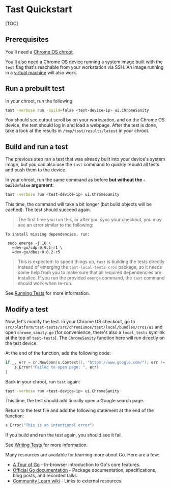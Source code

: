 # Tast Quickstart

[TOC]

## Prerequisites

You'll need a [Chrome OS chroot].

You'll also need a Chrome OS device running a system image built with the `test`
flag that's reachable from your workstation via SSH. An image running in a
[virtual machine] will also work.

## Run a prebuilt test

In your chroot, run the following:

```sh
tast -verbose run -build=false <test-device-ip> ui.ChromeSanity
```

You should see output scroll by on your workstation, and on the Chrome OS
device, the test should log in and load a webpage. After the test is done, take
a look at the results in `/tmp/tast/results/latest` in your chroot.

## Build and run a test

The previous step ran a test that was already built into your device's system
image, but you can also use the `tast` command to quickly rebuild all tests and
push them to the device.

In your chroot, run the same command as before **but without the `-build=false`
argument**:

```sh
tast -verbose run <test-device-ip> ui.ChromeSanity
```

This time, the command will take a bit longer (but build objects will be
cached). The test should succeed again.

> The first time you run this, or after you sync your checkout, you may see an
> error similar to the following:
```
To install missing dependencies, run:

 sudo emerge -j 16 \
   =dev-go/cdp-0.9.1-r1 \
   =dev-go/dbus-0.0.2-r5
```
> This is expected: to speed things up, `tast` is building the tests directly
> instead of emerging the `tast-local-tests-cros` package, so it needs some help
> from you to make sure that all required dependencies are installed. If you run
> the provided `emerge` command, the `tast` command should work when re-run.

See [Running Tests] for more information.

## Modify a test

Now, let's modify the test. In your Chrome OS checkout, go to
`src/platform/tast-tests/src/chromiumos/tast/local/bundles/cros/ui` and open
`chrome_sanity.go` (for convenience, there's also a `local_tests` symlink at the
top of `tast-tests`). The `ChromeSanity` function here will run directly on the
test device.

At the end of the function, add the following code:

```go
if _, err = cr.NewConn(s.Context(), "https://www.google.com/"); err != nil {
	s.Error("Failed to open page: ", err)
}
```

Back in your chroot, run `tast` again:

```sh
tast -verbose run <test-device-ip> ui.ChromeSanity
```

This time, the test should additionally open a Google search page.

Return to the test file and add the following statement at the end of the
function:

```go
s.Error("This is an intentional error")
```

If you build and run the test again, you should see it fail.

See [Writing Tests] for more information.

Many resources are available for learning more about Go. Here are a few:

*   [A Tour of Go] - In-browser introduction to Go's core features.
*   [Official Go documentation] - Package documentation, specifications, blog
    posts, and recorded talks.
*   [Community Learn wiki] - Links to external resources.

[virtual machine]: https://www.chromium.org/chromium-os/how-tos-and-troubleshooting/running-chromeos-image-under-virtual-machines
[Chrome OS chroot]: http://www.chromium.org/chromium-os/quick-start-guide
[Running Tests]: running_tests.md
[Writing Tests]: writing_tests.md
[A Tour of Go]: https://tour.golang.org/
[Official Go documentation]: https://golang.org/doc/
[Community Learn wiki]: https://github.com/golang/go/wiki/Learn
